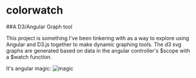 # colorwatch

##A D3/Angular Graph tool 

This project is something I've been tinkering with as a way to explore using Angular and D3.js together to make dynamic graphing tools. The d3 svg graphs are generated based on data in the angular controller's $scope with a $watch function.


It's angular magic:
![magic](http://i.giphy.com/ujUdrdpX7Ok5W.gif)
